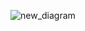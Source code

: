 ![new_diagram](https://user-images.githubusercontent.com/97593843/192646772-8faaa613-bae2-491d-9d80-93e158973d46.jpg)
